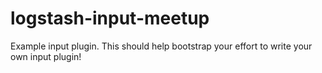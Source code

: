 # logstash-input-meetup
Example input plugin. This should help bootstrap your effort to write your own input plugin!

